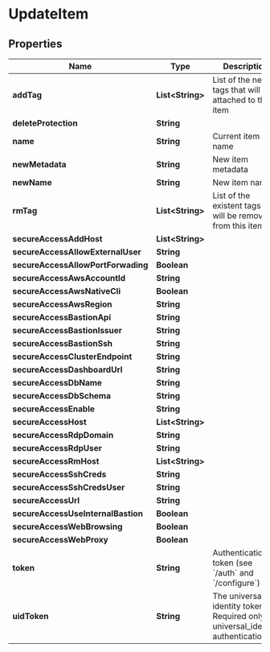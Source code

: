 

# UpdateItem

## Properties

Name | Type | Description | Notes
------------ | ------------- | ------------- | -------------
**addTag** | **List&lt;String&gt;** | List of the new tags that will be attached to this item |  [optional]
**deleteProtection** | **String** |  |  [optional]
**name** | **String** | Current item name | 
**newMetadata** | **String** | New item metadata |  [optional]
**newName** | **String** | New item name |  [optional]
**rmTag** | **List&lt;String&gt;** | List of the existent tags that will be removed from this item |  [optional]
**secureAccessAddHost** | **List&lt;String&gt;** |  |  [optional]
**secureAccessAllowExternalUser** | **String** |  |  [optional]
**secureAccessAllowPortForwading** | **Boolean** |  |  [optional]
**secureAccessAwsAccountId** | **String** |  |  [optional]
**secureAccessAwsNativeCli** | **Boolean** |  |  [optional]
**secureAccessAwsRegion** | **String** |  |  [optional]
**secureAccessBastionApi** | **String** |  |  [optional]
**secureAccessBastionIssuer** | **String** |  |  [optional]
**secureAccessBastionSsh** | **String** |  |  [optional]
**secureAccessClusterEndpoint** | **String** |  |  [optional]
**secureAccessDashboardUrl** | **String** |  |  [optional]
**secureAccessDbName** | **String** |  |  [optional]
**secureAccessDbSchema** | **String** |  |  [optional]
**secureAccessEnable** | **String** |  |  [optional]
**secureAccessHost** | **List&lt;String&gt;** |  |  [optional]
**secureAccessRdpDomain** | **String** |  |  [optional]
**secureAccessRdpUser** | **String** |  |  [optional]
**secureAccessRmHost** | **List&lt;String&gt;** |  |  [optional]
**secureAccessSshCreds** | **String** |  |  [optional]
**secureAccessSshCredsUser** | **String** |  |  [optional]
**secureAccessUrl** | **String** |  |  [optional]
**secureAccessUseInternalBastion** | **Boolean** |  |  [optional]
**secureAccessWebBrowsing** | **Boolean** |  |  [optional]
**secureAccessWebProxy** | **Boolean** |  |  [optional]
**token** | **String** | Authentication token (see &#x60;/auth&#x60; and &#x60;/configure&#x60;) |  [optional]
**uidToken** | **String** | The universal identity token, Required only for universal_identity authentication |  [optional]



